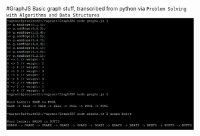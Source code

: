 #GraphJS
Basic graph stuff, transcribed from python via `Problem Solving with Algorithms and Data Structures`
![hi](https://raw.githubusercontent.com/Robert-Wett/GraphJS/master/img/screenshot.png)
